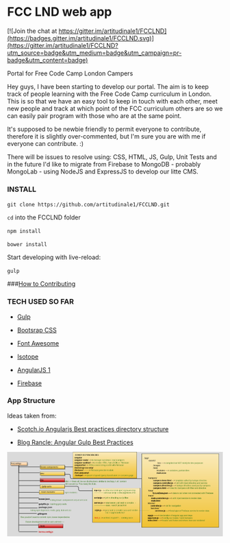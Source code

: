 
# FCC LND web app

[![Join the chat at https://gitter.im/artitudinale1/FCCLND](https://badges.gitter.im/artitudinale1/FCCLND.svg)](https://gitter.im/artitudinale1/FCCLND?utm_source=badge&utm_medium=badge&utm_campaign=pr-badge&utm_content=badge)

Portal for Free Code Camp London Campers

Hey guys, I have been starting to develop our portal. The aim is to keep track of people learning with the Free Code Camp curriculum in London. This is so that we have an easy tool to keep in touch with each other, meet new people and track at which point of the FCC curriculum others are so we can easily pair program with those who are at the same point.

It's supposed to be newbie friendly to permit everyone to contribute, therefore it is slightly over-commented, but I'm sure you are with me if everyone can contribute. :)

There will be issues to resolve using: CSS, HTML, JS, Gulp, Unit Tests and in the future I'd like to migrate from Firebase to MongoDB - probably MongoLab - using NodeJS and ExpressJS to develop our litte CMS.

### INSTALL

`git clone https://github.com/artitudinale1/FCCLND.git`

`cd` into the FCCLND folder

`npm install`

`bower install`

Start developing with live-reload:

`gulp`

###[How to Contributing ](CONTRIBUTING.md)

### TECH USED SO FAR

* [Gulp](http://gulpjs.com/)

* [Bootsrap CSS](http://getbootstrap.com/css/)

* [Font Awesome]( http://fontawesome.io/?utm_source=hackernewsletter)

* [Isotope](http://isotope.metafizzy.co/)

* [AngularJS 1](https://angularjs.org/)

* [Firebase](http://firebase.com/)




### App Structure

Ideas taken from:

* [Scotch.io Angularjs Best practices directory structure](https://scotch.io/tutorials/angularjs-best-practices-directory-structure)

* [Blog Rancle: Angular Gulp Best Practices](http://blog.rangle.io/angular-gulp-bestpractices/)

![FCC LND app structure](./app-structure.png)
